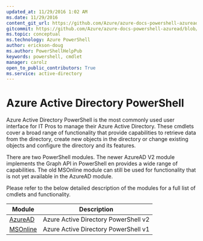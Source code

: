 ```yaml
---
updated_at: 11/29/2016 1:02 AM
ms.date: 11/29/2016
content_git_url: https://github.com/Azure/azure-docs-powershell-azuread/blob/live/Azure%20AD%20Cmdlets/index.md
gitcommit: https://github.com/Azure/azure-docs-powershell-azuread/blob/f33c71b38e27313f3e842da0f9ce4cbfaa656dc4/Azure%20AD%20Cmdlets/index.md
ms.topic: conceptual
ms.technology: Azure PowerShell
author: erickson-doug
ms.author: PowerShellHelpPub
keywords: powershell, cmdlet
manager: carolz
open_to_public_contributors: True
ms.service: active-directory
---
```

# Azure Active Directory PowerShell

Azure Active Directory PowerShell is the most commonly used user interface for IT Pros to manage their Azure Active Directory. These cmdlets cover a broad range of functionality that provide capabilities to retrieve data from the directory, create new objects in the directory or change existing objects and configure the directory and its features.

There are two PowerShell modules. The newer AzureAD V2 module implements the Graph API in PowerShell en provides a wide range of capabilities. The old MSOnline module can still be used for functionality that is not yet available in the AzureAD module.

Please refer to the below detailed description of the modules for a full list of cmdlets and functionality.


Module | Description
------ | -----------
[AzureAD](https://docs.microsoft.com/en-us/powershell/azuread/v2/azureactivedirectory) | Azure Active Directory PowerShell v2
[MSOnline](https://docs.microsoft.com/en-us/powershell/msonline/v1/azureactivedirectory)| Azure Active Directory PowerShell v1


